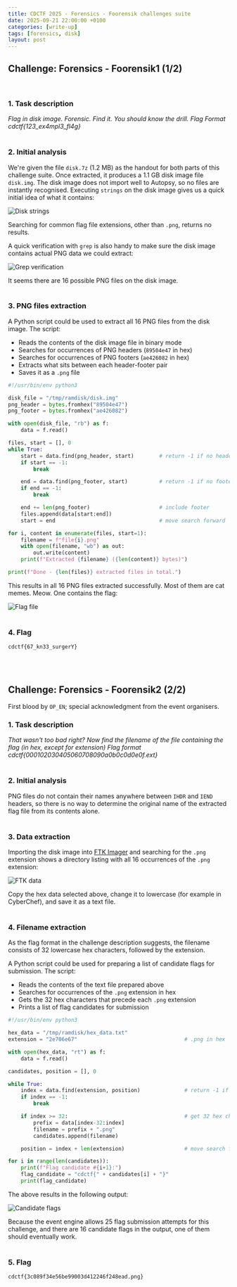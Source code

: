 ```yaml
---
title: CDCTF 2025 - Forensics - Foorensik challenges suite
date: 2025-09-21 22:00:00 +0100
categories: [write-up]
tags: [forensics, disk]
layout: post
---
```


## Challenge: Forensics - Foorensik1 (1/2)
<br>

### 1. Task description

*Flag in disk image. Forensic. Find it. You should know the drill. Flag Format cdctf{123_ex4mpl3_fl4g}*
<br><br>

### 2. Initial analysis

We're given the file `disk.7z` (1.2 MB) as the handout for both parts of this challenge suite. Once extracted, it produces a 1.1 GB disk image file `disk.img`.
The disk image does not import well to Autopsy, so no files are instantly recognised.
Executing `strings` on the disk image gives us a quick initial idea of what it contains:

![Disk strings](/assets/images/CDCTF2025/cdctf2025-1.png)

Searching for common flag file extensions, other than `.png`, returns no results.

A quick verification with `grep` is also handy to make sure the disk image contains actual PNG data we could extract:

![Grep verification](/assets/images/CDCTF2025/cdctf2025-2.png)

It seems there are 16 possible PNG files on the disk image.
<br><br>

### 3. PNG files extraction

A Python script could be used to extract all 16 PNG files from the disk image. The script:
- Reads the contents of the disk image file in binary mode
- Searches for occurrences of PNG headers (`89504e47` in hex)
- Searches for occurrences of PNG footers (`ae426082` in hex)
- Extracts what sits between each header-footer pair
- Saves it as a `.png` file

```python
#!/usr/bin/env python3

disk_file = "/tmp/ramdisk/disk.img"
png_header = bytes.fromhex("89504e47")
png_footer = bytes.fromhex("ae426082")

with open(disk_file, "rb") as f:
    data = f.read()

files, start = [], 0
while True:
    start = data.find(png_header, start)        # return -1 if no header found
    if start == -1:
        break

    end = data.find(png_footer, start)          # return -1 if no footer after header found
    if end == -1:
        break

    end += len(png_footer)                      # include footer
    files.append(data[start:end])
    start = end                                 # move search forward

for i, content in enumerate(files, start=1):
    filename = f"file{i}.png"
    with open(filename, "wb") as out:
        out.write(content)
    print(f"Extracted {filename} ({len(content)} bytes)")

print(f"Done - {len(files)} extracted files in total.")

```

This results in all 16 PNG files extracted successfully. Most of them are cat memes. Meow. One contains the flag:

![Flag file](/assets/images/CDCTF2025/cdctf2025-3.png)
<br><br>

### 4. Flag
```
cdctf{67_kn33_surgerY}
```
<br><br>

## Challenge: Forensics - Foorensik2 (2/2)
First blood by `OP_EN`; special acknowledgment from the event organisers.
<br>

### 1. Task description

*That wasn't too bad right? Now find the filename of the file containing the flag (in hex, except for extension)*
*Flag format cdctf{000102030405060708090a0b0c0d0e0f.ext}*
<br><br>

### 2. Initial analysis

PNG files do not contain their names anywhere between `IHDR` and `IEND` headers, so there is no way to determine the original name of the extracted flag file from its contents alone.
<br><br>

### 3. Data extraction

Importing the disk image into [FTK Imager](https://www.exterro.com/digital-forensics-software/ftk-imager) and searching for the `.png` extension shows a directory listing with all 16 occurrences of the `.png` extension:

![FTK data](/assets/images/CDCTF2025/cdctf2025-4.png)

Copy the hex data selected above, change it to lowercase (for example in CyberChef), and save it as a text file.
<br><br>

### 4. Filename extraction

As the flag format in the challenge description suggests, the filename consists of 32 lowercase hex characters, followed by the extension.

A Python script could be used for preparing a list of candidate flags for submission. The script:
- Reads the contents of the text file prepared above
- Searches for occurrences of the `.png` extension in hex
- Gets the 32 hex characters that precede each `.png` extension
- Prints a list of flag candidates for submission

```python
#!/usr/bin/env python3

hex_data = "/tmp/ramdisk/hex_data.txt"
extension = "2e706e67"                                  # .png in hex

with open(hex_data, "rt") as f:
    data = f.read()

candidates, position = [], 0

while True:
    index = data.find(extension, position)              # return -1 if no .png found
    if index == -1:
        break

    if index >= 32:                                     # get 32 hex characters before .png if available
        prefix = data[index-32:index]
        filename = prefix + ".png"
        candidates.append(filename)

    position = index + len(extension)                   # move search forward

for i in range(len(candidates)):
    print(f"Flag candidate #{i+1}:")
    flag_candidate = "cdctf{" + candidates[i] + "}"
    print(flag_candidate)

```

The above results in the following output:

![Candidate flags](/assets/images/CDCTF2025/cdctf2025-5.png)

Because the event engine allows 25 flag submission attempts for this challenge, and there are 16 candidate flags in the output, one of them should eventually work.
<br><br>

### 5. Flag
```
cdctf{3c089f34e56be99003d412246f248ead.png}
```
